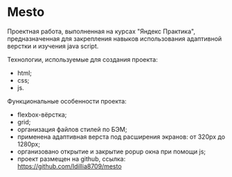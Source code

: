 # Mesto
Проектная работа, выполненная на курсах "Яндекс Практика", предназначенная для закрепления навыков использования адаптивной верстки и изучения java script.

Технологии, используемые для создания проекта:

- html;
- css;
- js.

Функциональные особенности проекта:

- flexbox-вёрстка;
- grid;
- организация файлов стилей по БЭМ;
- применена адаптивная верста под расширения экранов: от 320px до 1280px;
- организовано открытие и закрытие popup окна при помощи js;
- проект размещен на github, ссылка: https://github.com/Idillia8709/mesto
